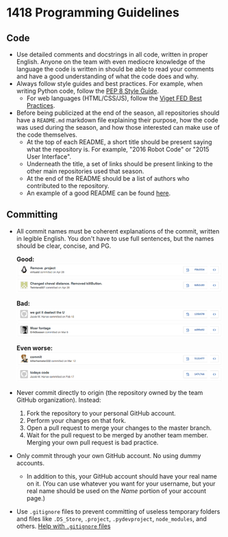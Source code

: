 # 1418 Programming Guidelines

## Code
* Use detailed comments and docstrings in all code, written in proper English. Anyone on the team with even mediocre knowledge of the language the code is written in should be able to read your comments and have a good understanding of what the code does and why.
* Always follow style guides and best practices. For example, when writing Python code, follow the [PEP 8 Style Guide](https://www.python.org/dev/peps/pep-0008).
    * For web languages (HTML/CSS/JS), follow the [Viget FED Best Practices](https://github.com/greypants/FED-docs/blob/master/Best-Practices.md).
* Before being publicized at the end of the season, all repositories should have a `README.md` markdown file explaining their purpose, how the code was used during the season, and how those interested can make use of the code themselves.
    * At the top of each README, a short title should be present saying what the repository is. For example, "2016 Robot Code" or "2015 User Interface".
    * Underneath the title, a set of links should be present linking to the other main repositories used that season.
    * At the end of the README should be a list of authors who contributed to the repository.
    * An example of a good README can be found [here](https://github.com/frc1418/2016-robot/blob/master/README.md).

## Committing
* All commit names must be coherent explanations of the commit, written in legible English. You don't have to use full sentences, but the names should be clear, concise, and PG.

    **Good:**
    ![Good commit](images/commit2.png)
    ![Good commit](images/commit5.png)

    **Bad:**
    ![Bad commit](images/commit3.png)
    ![Bad commit](images/commit6.png)

    **Even worse:**
    ![Worse commit](images/commit1.png)
    ![Worse commit](images/commit4.png)

* Never commit directly to origin (the repository owned by the team GitHub organization). Instead:
    1. Fork the repository to your personal GitHub account.
    2. Perform your changes on that fork.
    3. Open a pull request to merge your changes to the master branch.
    4. Wait for the pull request to be merged by another team member. Merging your own pull request is bad practice.
* Only commit through your own GitHub account. No using dummy accounts.
    * In addition to this, your GitHub account should have your real name on it. (You can use whatever you want for your username, but your real name should be used on the _Name_ portion of your account page.)
* Use `.gitignore` files to prevent committing of useless temporary folders and files like `.DS_Store`, `.project`, `.pydevproject`, `node_modules`, and others. [Help with `.gitignore` files](https://help.github.com/articles/ignoring-files)
